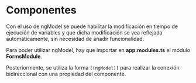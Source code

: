 # Componentes

Con el uso de ngModel se puede habilitar la modificación en tiempo de ejecución de variables y que dicha modificación se vea reflejada automáticamente, sin necesidad de añadir funcionalidad.

Para poder utilizar ngModel, hay que importar en **app.modules.ts** el módulo **FormsModule**.

Posteriormente, se utiliza la forma `[(ngModel)]` para realizar la conexión bidireccional con una propiedad del componente.
